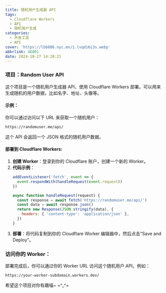 ```yaml
---
title: 随机用户生成器 API
tags:
  - Cloudflare Workers
  - API
  - 随机用户生成
categories:
  - 开发工具
  - API
cover: 'https://lbb886.nyc.mn/1.lvqdi6i3s.webp'
abbrlink: 46801
date: 2024-10-27 14:28:21
---
```


### 项目：Random User API
这个项目是一个随机用户生成器 API，使用 Cloudflare Workers 部署。可以用来生成随机的用户数据，比如名字、地址、头像等。

#### 示例：
你可以通过访问以下 URL 来获取一个随机用户：
```
https://randomuser.me/api/
```
这个 API 会返回一个 JSON 格式的随机用户数据。

#### 部署到 Cloudflare Workers:
1. **创建 Worker**：登录到你的 Cloudflare 账户，创建一个新的 Worker。
2. **代码示例**：
   ```javascript
   addEventListener('fetch', event => {
     event.respondWith(handleRequest(event.request))
   })

   async function handleRequest(request) {
     const response = await fetch('https://randomuser.me/api/')
     const data = await response.json()
     return new Response(JSON.stringify(data), {
       headers: { 'content-type': 'application/json' },
     })
   }
   ```
3. **部署**：将代码复制到你的 Cloudflare Worker 编辑器中，然后点击“Save and Deploy”。

### 访问你的 Worker：
部署完成后，你可以通过你的 Worker URL 访问这个随机用户 API。例如：
```
https://your-worker-subdomain.workers.dev/
```

希望这个项目对你有趣喵~ =^_^=